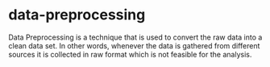# data-preprocessing
Data Preprocessing is a technique that is used to convert the raw data into a clean data set. In other words, whenever the data is gathered from different sources it is collected in raw format which is not feasible for the analysis.
